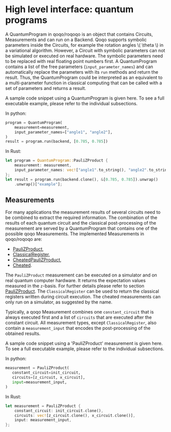 # High level interface: quantum programs

A QuantumProgram in qoqo/roqoqo is an object that contains Circuits, Measurements and can run on a Backend. Qoqo supports symbolic parameters inside the Circuits, for example the rotation angles \\( \theta \\) in a variational algorithm. However,  a Circuit with symbolic parameters can not be simulated or executed on real hardware. The symbolic parameters need to be replaced with real floating point numbers first. A QuantumProgram contains a list of the free parameters (`input_parameter_names`) and can automatically replace the parameters with its `run` methods and return the result. Thus, the QuantumProgram could be interpreted as an equivalent to a multi-parameter function in classical computing that can be called with a set of parameters and returns a result.

A sample code snippet using a QuantumProgram is given here. To see a full executable example, please refer to the individual subsections.

In python:
```python
program = QuantumProgram(
    measurement=measurement,
    input_parameter_names=["angle1", "angle2"],
)
result = program.run(backend, [0.785, 0.785])
```

In Rust:
```Rust
let program = QuantumProgram::PauliZProduct {
    measurement: measurement,
    input_parameter_names: vec!["angle1".to_string(), "angle2".to_string()],
};
let result = program.run(backend.clone(), &[0.785, 0.785]).unwrap()
    .unwrap()["example"];
```

## Measurements

For many applications the measurement results of several circuits need to be combined to extract the required information. The combination of the results of each quantum circuit and the classical post-processing of the measurement are served by a QuantumProgram that contains one of the possible qoqo Measurements. The implemented Measurements in qoqo/roqoqo are:
* [PauliZProduct](pauliz.md),
* [ClassicalRegister](classical.md),
* [CheatedPauliZProduct](pauliz_cheated.md),
* [Cheated](cheated.md).

The `PauliZProduct` measurement can be executed on a simulator and on real quantum computer hardware. It returns the expectation values measured in the `z`-basis. For further details please refer to section  [PauliZProduct](pauliz.md). The `ClassicalRegister` can be used to return the classical registers written during circuit execution. The cheated measurements can only run on a simulator, as suggested by the name.

Typically, a qoqo Measurement combines one `constant_circuit` that is always executed first and a list of `circuits` that are executed after the constant circuit. All measurement types, except `ClassicalRegister`, also contain a `measurement_input` that encodes the post-processing of the obtained results.

A sample code snippet using a 'PauliZProduct' measurement is given here. To see a full executable example, please refer to the individual subsections.

In python:
```python
measurement = PauliZProduct(
   constant_circuit=init_circuit,
   circuits=[z_circuit, x_circuit],
   input=measurement_input,
)
```

In Rust:
```Rust
let measurement = PauliZProduct {
    constant_circuit: init_circuit.clone(),
    circuits: vec![z_circuit.clone(), x_circuit.clone()],
    input: measurement_input,
};
```
